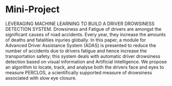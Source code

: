 # Mini-Project
LEVERAGING MACHINE LEARNING TO BUILD A DRIVER DROWSINESS DETECTION SYSTEM.
Drowsiness and Fatigue of drivers are amongst the significant causes of road accidents. Every year, they increase the amounts of deaths and fatalities injuries globally. In this paper, a module for Advanced Driver Assistance System (ADAS) is presented to reduce the number of accidents due to drivers fatigue and hence increase the transportation safety; this system deals with automatic driver drowsiness detection based on visual information and Artificial Intelligence. We propose an algorithm to locate, track, and analyse both the drivers face and eyes to measure PERCLOS, a scientifically supported measure of drowsiness associated with slow eye closure.
